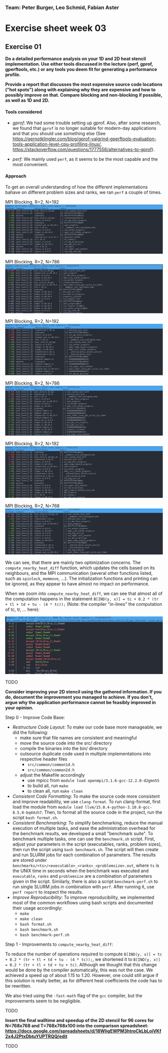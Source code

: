 ### Team: Peter Burger, Leo Schmid, Fabian Aster

# Exercise sheet week 03

## Exercise 01

**Do a detailed performance analysis on your 1D and 2D heat stencil implementation. Use either tools discussed in the lecture (perf, gprof, gperftools, etc.) or any tools you deem fit for generating a performance profile.**

**Provide a report that discusses the most expensive source code locations ("hot spots") along with explaining why they are expensive and how to possibly improve on that. Compare blocking and non-blocking if possible, as well as 1D and 2D.**

#### Tools considered

* *gprof*: We had some trouble setting up gprof. Also, after some research, we found that `gprof` is no longer suitable for modern-day applications and that you should use something else (See https://gernotklingler.com/blog/gprof-valgrind-gperftools-evaluation-tools-application-level-cpu-profiling-linux/, https://stackoverflow.com/questions/1777556/alternatives-to-gprof).

* *perf*: We mainly used `perf`, as it seems to be the most capable and the most convenient.

#### Approach

To get an overall understanding of how the different implementations bahave on different problem sizes and ranks, we ran `perf` a couple of times.

MPI Blocking, R=2, N=192
![](img/perf-mpi-b-2-192.jpg)

MPI Blocking, R=2, N=786
![](img/perf-mpi-b-2-768.jpg)

MPI Blocking, R=2, N=192
![](img/perf-mpi-b-64-192.jpg)

MPI Blocking, R=2, N=786
![](img/perf-mpi-b-64-768.jpg)

MPI Blocking, R=2, N=192
![](img/perf-mpi-nb-64-192.jpg)

MPI Blocking, R=2, N=768
![](img/perf-mpi-nb-64-768.jpg)

We can see, that there are mainly two optimization concerns. The `compute_nearby_heat_diff` function, which updates the cells based on its neighbours, and the MPI communication (several other functions listed, such as `spinlock`, `memmove`, ...). The initialization functions and printing can be ignored, as they appear to have almost no impact on performance.

When we zoom into `compute_nearby_heat_diff`, we can see that almost all of the computation happens in the statement `B[IND(y, x)] = tc + 0.2 * (tr + tl + td + tu - (4 * tc));` (Note: the compiler "in-lines" the computation of tc, tr, ... here):

![](img/perf-calculate_nearby_heat_diff.jpg)

TODO

**Consider improving your 2D stencil using the gathered information. If you do, document the improvement you managed to achieve. If you don't, argue why the application performance cannot be feasibly improved in your opinion.**

Step 0 - Improve Code Base:

* *Restructure Code Layout*: To make our code base more manageable, we did the following:
    * make sure that file names are consistent and meaningful
    * move the source code into the src/ directory
    * compile the binaries into the bin/ directory
    * outsource duplicate code used in multiple implementations into respective header files
        * `src/common/common1d.h`
        * `src/common/common2d.h`
    * adjust the Makefile accordingly
        * use mpicc from `module load openmpi/3.1.6-gcc-12.2.0-d2gmn55`
        * to build all, run `make`
        * to clean all, run `make clean`
* *Consistent Code Formatting*: To make the source code more consistent and improve readability, we use `clang-format`. To run clang-format, first load the module from `module load llvm/15.0.4-python-3.10.8-gcc-8.5.0-bq44zh7`. Then, to format all the source code in the project, run the script `bash format.sh`.
* *Consistent Benchmarking*: To simplify benchmarking, reduce the manual execution of multiple tasks, and ease the administration overhead for the benchmark results, we developed a small "benchmark suite". To benchmark multiple tasks, one can use the `benchmark.sh` script. First, adjust your parameters in the script (executables, ranks, problem sizes), then run the script using `bash benchmark.sh`. The script will then create and run SLURM jobs for each combination of parameters. The results are stored under `benchmarks/<ts>/<executable>_<ranks>_<problemsize>.out`, where `ts` is the UNIX time in seconds when the benchmark was executed and `executable`, `ranks` and `problemsize` are a combination of parameters given in the script. Similarly, there is also a script `benchmark-perf.sh` to run single SLURM jobs in combination with `perf`. After running it, use `perf report` to inspect the results.
* *Improve Reproducibility*: To improve reproducibility, we implemented most of the common workflows using bash scripts and documented their usage accordingly:
    * `make`
    * `make clean`
    * `bash format.sh`
    * `bash benchmark.sh`
    * `bash benchmark-perf.sh`

Step 1 - Improvements to `compute_nearby_heat_diff`:

To reduce the number of operations required to compute `B[IND(y, x)] = tc + 0.2 * (tr + tl + td + tu - (4 * tc));`, we shortened it to `B[IND(y, x)] = 0.2 * (tr + tl + td + tu + tc)`. Although we thought that this change would be done by the compiler automatically, this was not the case. We achieved a speed up of about 1.15 to 1.20. However, one could still argue if this solution is really better, as for different heat coefficients the code has to be rewritten.

We also tried using the `-fast-math` flag of the `gcc` compiler, but the improvements seem to be negligible.

TODO

**Insert the final walltime and speedup of the 2D stencil for 96 cores for N=768x768 and T=768x768x100 into the comparison spreadsheet: https://docs.google.com/spreadsheets/d/18WIigEWPM3htroCkLbLoiVKf2x4J2PtxDbtuYUPTRQQ/edit**

TODO
